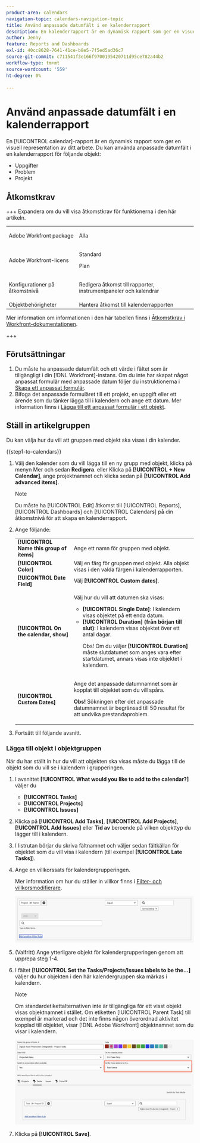 ```yaml
---
product-area: calendars
navigation-topic: calendars-navigation-topic
title: Använd anpassade datumfält i en kalenderrapport
description: En kalenderrapport är en dynamisk rapport som ger en visuell representation av ditt arbete. Du kan använda anpassade datumfält i en kalenderrapport för uppgifter, utgåvor och projekt.
author: Jenny
feature: Reports and Dashboards
exl-id: 40cc8628-7641-41ce-b8e5-7f5ed5ad36c7
source-git-commit: c711541f3e166f9700195420711d95ce782a44b2
workflow-type: tm+mt
source-wordcount: '559'
ht-degree: 0%

---
```


# Använd anpassade datumfält i en kalenderrapport

En [!UICONTROL calendar]-rapport är en dynamisk rapport som ger en visuell representation av ditt arbete. Du kan använda anpassade datumfält i en kalenderrapport för följande objekt:

* Uppgifter
* Problem
* Projekt

## Åtkomstkrav

+++ Expandera om du vill visa åtkomstkrav för funktionerna i den här artikeln.

<table style="table-layout:auto"> 
 <col> 
 </col> 
 <col> 
 </col> 
 <tbody> 
  <tr> 
   <td role="rowheader">Adobe Workfront package</td> 
   <td> <p>Alla</p> </td> 
  </tr> 
  <tr> 
   <td role="rowheader">Adobe Workfront-licens</td> 
   <td><p>Standard</p>
       <p>Plan</p></td> 
  </tr> 
  <tr> 
   <td role="rowheader">Konfigurationer på åtkomstnivå</td> 
   <td> <p>Redigera åtkomst till rapporter, instrumentpaneler och kalendrar</p></td> 
  </tr> 
  <tr> 
   <td role="rowheader">Objektbehörigheter</td> 
   <td>Hantera åtkomst till kalenderrapporten</td> 
  </tr> 
 </tbody> 
</table>

Mer information om informationen i den här tabellen finns i [Åtkomstkrav i Workfront-dokumentationen](/help/quicksilver/administration-and-setup/add-users/access-levels-and-object-permissions/access-level-requirements-in-documentation.md).

+++

## Förutsättningar

1. Du måste ha anpassade datumfält och ett värde i fältet som är tillgängligt i din [!DNL Workfront]-instans. Om du inte har skapat något anpassat formulär med anpassade datum följer du instruktionerna i [Skapa ett anpassat formulär](/help/quicksilver/administration-and-setup/customize-workfront/create-manage-custom-forms/form-designer/design-a-form/design-a-form.md).
1. Bifoga det anpassade formuläret till ett projekt, en uppgift eller ett ärende som du tänker lägga till i kalendern och ange ett datum. Mer information finns i [Lägga till ett anpassat formulär i ett objekt](../../../workfront-basics/work-with-custom-forms/add-a-custom-form-to-an-object.md).

## Ställ in artikelgruppen

Du kan välja hur du vill att gruppen med objekt ska visas i din kalender.

{{step1-to-calendars}}

1. Välj den kalender som du vill lägga till en ny grupp med objekt, klicka på menyn Mer och sedan **Redigera**.
eller
Klicka på **[!UICONTROL + New Calendar]**, ange projektnamnet och klicka sedan på **[!UICONTROL Add advanced items]**.

   >[!NOTE]
   >
   >Du måste ha [!UICONTROL Edit] åtkomst till [!UICONTROL Reports], [!UICONTROL Dashboards] och [!UICONTROL Calendars] på din åtkomstnivå för att skapa en kalenderrapport.

1. Ange följande:

   <table style="table-layout:auto">
    <col>
    <col>
    <tbody>
     <tr>
      <td role="rowheader"><strong>[!UICONTROL Name this group of items]</strong></td>
      <td>Ange ett namn för gruppen med objekt.</td>
     </tr>
     <tr>
      <td role="rowheader"><strong>[!UICONTROL Color]</strong></td>
      <td>Välj en färg för gruppen med objekt. Alla objekt visas i den valda färgen i kalenderrapporten.</td>
     </tr>
     <tr>
      <td role="rowheader"><strong>[!UICONTROL Date Field]</strong></td>
      <td>Välj <strong>[!UICONTROL Custom dates]</strong>.<br></td>
     </tr>
     <tr>
      <td role="rowheader"><strong>[!UICONTROL On the calendar, show]</strong></td>
      <td><p>Välj hur du vill att datumen ska visas:</p>
       <ul>
        <li><strong>[!UICONTROL Single Date]</strong>: I kalendern visas objektet på ett enda datum.</li>
        <li><strong>[!UICONTROL Duration] (från början till slut)</strong>: I kalendern visas objektet över ett antal dagar.<br><p>Obs! Om du väljer <strong>[!UICONTROL Duration]</strong> måste slutdatumet som anges vara efter startdatumet, annars visas inte objektet i kalendern.</p></li>
       </ul></td>
     </tr>
     <tr data-mc-conditions="">
      <td role="rowheader"><strong>[!UICONTROL Custom Dates]</strong></td>
      <td><p>Ange det anpassade datumnamnet som är kopplat till objektet som du vill spåra.</p><p><strong>Obs!</strong> Sökningen efter det anpassade datumnamnet är begränsad till 50 resultat för att undvika prestandaproblem.</td>
     </tr>
    </tbody>
   </table>

1. Fortsätt till följande avsnitt.

### Lägga till objekt i objektgruppen

När du har ställt in hur du vill att objekten ska visas måste du lägga till de objekt som du vill se i kalendern i grupperingen.

1. I avsnittet **[!UICONTROL What would you like to add to the calendar?]** väljer du

   * **[!UICONTROL Tasks]**
   * **[!UICONTROL Projects]**
   * **[!UICONTROL Issues]**

1. Klicka på **[!UICONTROL Add Tasks]**, **[!UICONTROL Add Projects]**, **[!UICONTROL Add Issues]** eller **Tid av** beroende på vilken objekttyp du lägger till i kalendern.

1. I listrutan börjar du skriva fältnamnet och väljer sedan fältkällan för objektet som du vill visa i kalendern (till exempel **[!UICONTROL Late Tasks]**).
1. Ange en villkorssats för kalendergrupperingen.


   Mer information om hur du ställer in villkor finns i [Filter- och villkorsmodifierare](../../../reports-and-dashboards/reports/reporting-elements/filter-condition-modifiers.md).

   ![Välj objekt för kalendern](assets/calendar-field-name.png)

1. (Valfritt) Ange ytterligare objekt för kalendergrupperingen genom att upprepa steg 1-4.
1. I fältet **[!UICONTROL Set the Tasks/Projects/Issues labels to be the...]** väljer du hur objekten i den här kalendergruppen ska märkas i kalendern.

   >[!NOTE]
   >
   >Om standardetikettalternativen inte är tillgängliga för ett visst objekt visas objektnamnet i stället. Om etiketten [!UICONTROL Parent Task] till exempel är markerad och det inte finns någon överordnad aktivitet kopplad till objektet, visar [!DNL Adobe Workfront] objektnamnet som du visar i kalendern.

   ![ange aktivitetsetiketter](assets/set-task-labels.png)
1. Klicka på **[!UICONTROL Save]**.

